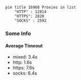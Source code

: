 
```mermaid
pie title 16968 Proxies in list
    "HTTP" : 12814
    "HTTPS": 2820
    "SOCKS" : 2592
```

### Some Info
#### Average Timeout

- mixed: 3.4s
- http: 1.6s
- https: 7.6s
- socks: 6.4s